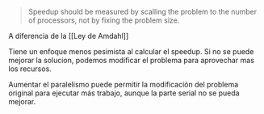 > Speedup should be measured by scalling the problem to the number of processors, not by fixing the problem size.

A diferencia de la [[Ley de Amdahl]]

Tiene un enfoque menos pesimista al calcular el speedup. Si no se puede mejorar la solucion, podemos modificar el problema para aprovechar mas los recursos.

Aumentar el paralelismo puede permitir la modificación del problema original para ejecutar más trabajo, aunque la parte serial no se pueda mejorar.
